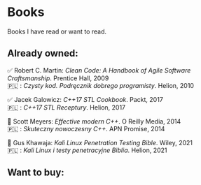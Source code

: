 # Books
Books I have read or want to read.

## Already owned:

:white_check_mark: Robert C. Martin: <em>Clean Code: A Handbook of Agile Software Craftsmanship</em>. Prentice Hall, 2009\
:poland: : <em>Czysty kod. Podręcznik dobrego programisty</em>. Helion, 2010

:white_check_mark: Jacek Galowicz: <em>C++17 STL Cookbook</em>. Packt, 2017\
:poland: : <em>C++17 STL Receptury</em>. Helion, 2017

:black_square_button: Scott Meyers: <em>Effective modern C++</em>. O Reilly Media, 2014\
:poland: : <em>Skuteczny nowoczesny C++</em>. APN Promise, 2014

:black_square_button: Gus Khawaja: <em>Kali Linux Penetration Testing Bible</em>. Wiley, 2021\
:poland: : <em>Kali Linux i testy penetracyjne Biblia</em>. Helion, 2021

## Want to buy:

